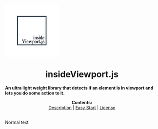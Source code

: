  <img align="center" width="175px" height="175px" src="https://github.com/Islam888/insideViewport.js/blob/master/logo.png">

<h1 align="center">insideViewport.js</h1>
  <b>An ultra light weight library that detects if an element is in viewport and lets you do some action to it.</b>
<p align="center">
  <b>Contents: </b><br>
  <a href="#description">Description</a> |
  <a href="#easy-start">Easy Start</a> |
  <a href="#license">License</a>
  <br><br>

</p>

Normal text
